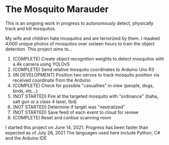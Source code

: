 # The Mosquito Marauder
This is an ongoing work in progress to autonomously detect, physically track and kill mosquitos.

My wife and children hate mosquitos and are terrorized by them. I masked 4,000 unique photos of mosquitos over sixteen hours to train the object detection.
This project *aims* to...


1) (COMPLETE) Create object recognition weights to detect mosquitos with a 4k camera using YOLOv5
2) (COMPLETE) Send relative mosquito coordinates to Arduino Uno R3
3) (IN DEVELOPMENT) Position two servos to track mosquito position via received coordinate from the Arduino
4) (COMPLETE) Check for possible "casualties" in view (people, dogs, birds, etc...)
5) (NOT STARTED) Fire at the targeted mosquito with "ordinance" (haha, salt gun or a class 4 laser, tbd)
6) (NOT STARTED) Determine if target was "neutralized"
7) (NOT STARTED) Save feed of each event to cloud for review
8) (COMPLETE) Reset and contiue scanning room

I started this project on June 14, 2021. Progress has been faster than expected as of July 26, 2021
The languages used here include Python, C# and the Arduino IDE
